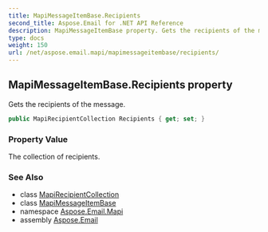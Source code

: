 ```yaml
---
title: MapiMessageItemBase.Recipients
second_title: Aspose.Email for .NET API Reference
description: MapiMessageItemBase property. Gets the recipients of the message
type: docs
weight: 150
url: /net/aspose.email.mapi/mapimessageitembase/recipients/
---
```

## MapiMessageItemBase.Recipients property

Gets the recipients of the message.

```csharp
public MapiRecipientCollection Recipients { get; set; }
```

### Property Value

The collection of recipients.

### See Also

* class [MapiRecipientCollection](../../mapirecipientcollection/)
* class [MapiMessageItemBase](../)
* namespace [Aspose.Email.Mapi](../../mapimessageitembase/)
* assembly [Aspose.Email](../../../)


